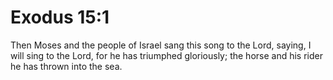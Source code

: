 # Exodus 15:1

Then Moses and the people of Israel sang this song to the Lord, saying, I will sing to the Lord, for he has triumphed gloriously; the horse and his rider he has thrown into the sea.
